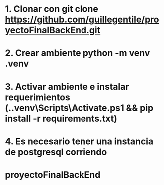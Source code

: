 
# 1. Clonar con git clone https://github.com/guillegentile/proyectoFinalBackEnd.git
# 2. Crear ambiente python -m venv .venv
# 3. Activar ambiente e instalar requerimientos (.\.venv\Scripts\Activate.ps1 && pip install -r requirements.txt)
# 4. Es necesario tener una instancia de postgresql corriendo 
# proyectoFinalBackEnd
